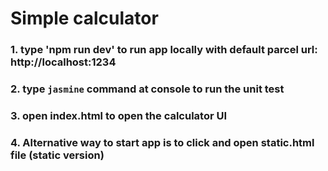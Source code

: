 # Simple calculator

### 1. type 'npm run dev' to run app locally with default parcel url: http://localhost:1234

### 2. type `jasmine` command at console to run the unit test

### 3. open index.html to open the calculator UI

### 4. Alternative way to start app is to click and open static.html file (static version)

